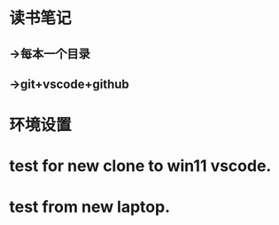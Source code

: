 # 读书笔记  
## ->每本一个目录  
## ->git+vscode+github  

# 环境设置  
# test for new clone to win11 vscode.
# test from new laptop.